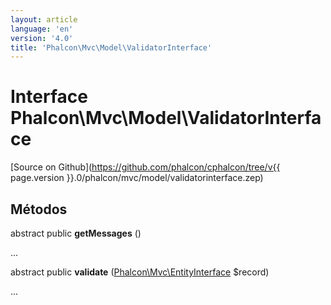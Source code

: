 ```yaml
---
layout: article
language: 'en'
version: '4.0'
title: 'Phalcon\Mvc\Model\ValidatorInterface'
---
```

# Interface **Phalcon\Mvc\Model\ValidatorInterface**

[Source on Github](https://github.com/phalcon/cphalcon/tree/v{{ page.version }}.0/phalcon/mvc/model/validatorinterface.zep)

## Métodos

abstract public **getMessages** ()

...

abstract public **validate** ([Phalcon\Mvc\EntityInterface](Phalcon_Mvc_EntityInterface) $record)

...